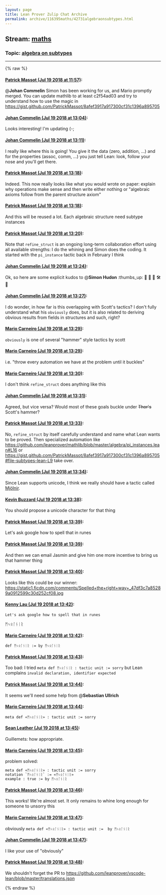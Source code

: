 ```yaml
---
layout: page
title: Lean Prover Zulip Chat Archive 
permalink: archive/116395maths/42731algebraonsubtypes.html
---
```


## Stream: [maths](index.html)
### Topic: [algebra on subtypes](42731algebraonsubtypes.html)

---


{% raw %}
#### [ Patrick Massot (Jul 19 2018 at 11:57)](https://leanprover.zulipchat.com/#narrow/stream/116395-maths/topic/algebra%20on%20subtypes/near/129923410):
@**Johan Commelin** Simon has been working for us, and Mario promptly merged. You can update mathlib to at least c2f54ad03 and try to understand how to use the magic in https://gist.github.com/PatrickMassot/8afef3917a917300cf31c1396a895705

#### [ Johan Commelin (Jul 19 2018 at 13:04)](https://leanprover.zulipchat.com/#narrow/stream/116395-maths/topic/algebra%20on%20subtypes/near/129926331):
Looks interesting! I'm updating (-;

#### [ Johan Commelin (Jul 19 2018 at 13:11)](https://leanprover.zulipchat.com/#narrow/stream/116395-maths/topic/algebra%20on%20subtypes/near/129926592):
I really like where this is going! You give it the data (zero, addition, ...) and for the properties (assoc, comm, ...) you just tell Lean: look, follow your nose and you'll get there.

#### [ Patrick Massot (Jul 19 2018 at 13:18)](https://leanprover.zulipchat.com/#narrow/stream/116395-maths/topic/algebra%20on%20subtypes/near/129926847):
Indeed. This now really looks like what you would wrote on paper: explain why operations make sense and then write either nothing  or "algebraic axioms follow from the parent structure axiom"

#### [ Patrick Massot (Jul 19 2018 at 13:18)](https://leanprover.zulipchat.com/#narrow/stream/116395-maths/topic/algebra%20on%20subtypes/near/129926851):
And this will be reused a lot. Each algebraic structure need subtype instances

#### [ Patrick Massot (Jul 19 2018 at 13:20)](https://leanprover.zulipchat.com/#narrow/stream/116395-maths/topic/algebra%20on%20subtypes/near/129926923):
Note that `refine_struct` is an ongoing long-term collaboration effort using all available strengths: I do the whining and Simon does the coding. It started with the `pi_instance` tactic back in February I think

#### [ Johan Commelin (Jul 19 2018 at 13:24)](https://leanprover.zulipchat.com/#narrow/stream/116395-maths/topic/algebra%20on%20subtypes/near/129927028):
Ok, so here are some explicit kudos to @**Simon Hudon** :thumbs_up: :tada: :octopus: :cake: :hammer_and_wrench: :muscle:

#### [ Johan Commelin (Jul 19 2018 at 13:27)](https://leanprover.zulipchat.com/#narrow/stream/116395-maths/topic/algebra%20on%20subtypes/near/129927113):
I do wonder, in how far is this overlapping with Scott's tactics? I don't fully understand what his `obviously` does, but it is also related to deriving obvious results from fields in structures and such, right?

#### [ Mario Carneiro (Jul 19 2018 at 13:29)](https://leanprover.zulipchat.com/#narrow/stream/116395-maths/topic/algebra%20on%20subtypes/near/129927179):
`obviously` is one of several "hammer" style tactics by scott

#### [ Mario Carneiro (Jul 19 2018 at 13:29)](https://leanprover.zulipchat.com/#narrow/stream/116395-maths/topic/algebra%20on%20subtypes/near/129927180):
i.e. "throw every automation we have at the problem until it buckles"

#### [ Mario Carneiro (Jul 19 2018 at 13:30)](https://leanprover.zulipchat.com/#narrow/stream/116395-maths/topic/algebra%20on%20subtypes/near/129927242):
I don't think `refine_struct` does anything like this

#### [ Johan Commelin (Jul 19 2018 at 13:31)](https://leanprover.zulipchat.com/#narrow/stream/116395-maths/topic/algebra%20on%20subtypes/near/129927259):
Agreed, but vice versa? Would most of these goals buckle under ~~Thor's~~ Scott's hammer?

#### [ Patrick Massot (Jul 19 2018 at 13:33)](https://leanprover.zulipchat.com/#narrow/stream/116395-maths/topic/algebra%20on%20subtypes/near/129927315):
No, `refine_struct` by itself carefully understand and name what Lean wants to be proved. Then specialized automation like https://github.com/leanprover/mathlib/blob/master/algebra/pi_instances.lean#L16 or https://gist.github.com/PatrickMassot/8afef3917a917300cf31c1396a895705#file-subtypes-lean-L9 take over.

#### [ Johan Commelin (Jul 19 2018 at 13:34)](https://leanprover.zulipchat.com/#narrow/stream/116395-maths/topic/algebra%20on%20subtypes/near/129927370):
Since Lean supports unicode, I think we really should have a tactic called [Mjölnir](https://en.wikipedia.org/wiki/Mj%C3%B6lnir).

#### [ Kevin Buzzard (Jul 19 2018 at 13:38)](https://leanprover.zulipchat.com/#narrow/stream/116395-maths/topic/algebra%20on%20subtypes/near/129927543):
You should propose a unicode character for that thing

#### [ Patrick Massot (Jul 19 2018 at 13:39)](https://leanprover.zulipchat.com/#narrow/stream/116395-maths/topic/algebra%20on%20subtypes/near/129927555):
Let's ask google how to spell that in runes

#### [ Patrick Massot (Jul 19 2018 at 13:39)](https://leanprover.zulipchat.com/#narrow/stream/116395-maths/topic/algebra%20on%20subtypes/near/129927563):
And then we can email Jasmin and give him one more incentive to bring us that hammer thing

#### [ Patrick Massot (Jul 19 2018 at 13:40)](https://leanprover.zulipchat.com/#narrow/stream/116395-maths/topic/algebra%20on%20subtypes/near/129927614):
Looks like this could be our winner: https://static1.fjcdn.com/comments/Spelled+the+right+way+_47df3c7a85289a0912599c30d252cf08.jpg

#### [ Kenny Lau (Jul 19 2018 at 13:42)](https://leanprover.zulipchat.com/#narrow/stream/116395-maths/topic/algebra%20on%20subtypes/near/129927691):
```quote
Let's ask google how to spell that in runes
```
ᛗᛃᛟᛚᚾᛁᚱ

#### [ Mario Carneiro (Jul 19 2018 at 13:42)](https://leanprover.zulipchat.com/#narrow/stream/116395-maths/topic/algebra%20on%20subtypes/near/129927701):
```lean
def ᛗᛃᛟᛚᚾᛁᚱ := by ᛗᛃᛟᛚᚾᛁᚱ
```

#### [ Patrick Massot (Jul 19 2018 at 13:43)](https://leanprover.zulipchat.com/#narrow/stream/116395-maths/topic/algebra%20on%20subtypes/near/129927730):
Too bad: I tried `meta def ᛗᛃᛟᛚᚾᛁᚱ : tactic unit := sorry` but Lean complains `invalid declaration, identifier expected`

#### [ Patrick Massot (Jul 19 2018 at 13:44)](https://leanprover.zulipchat.com/#narrow/stream/116395-maths/topic/algebra%20on%20subtypes/near/129927771):
It seems we'll need some help from @**Sebastian Ullrich**

#### [ Mario Carneiro (Jul 19 2018 at 13:44)](https://leanprover.zulipchat.com/#narrow/stream/116395-maths/topic/algebra%20on%20subtypes/near/129927772):
```
meta def «ᛗᛃᛟᛚᚾᛁᚱ» : tactic unit := sorry 
```

#### [ Sean Leather (Jul 19 2018 at 13:45)](https://leanprover.zulipchat.com/#narrow/stream/116395-maths/topic/algebra%20on%20subtypes/near/129927808):
Guillemets: how appropriate.

#### [ Mario Carneiro (Jul 19 2018 at 13:45)](https://leanprover.zulipchat.com/#narrow/stream/116395-maths/topic/algebra%20on%20subtypes/near/129927817):
problem solved:
```lean
meta def «ᛗᛃᛟᛚᚾᛁᚱ» : tactic unit := sorry 
notation `ᛗᛃᛟᛚᚾᛁᚱ` := «ᛗᛃᛟᛚᚾᛁᚱ»
example : true := by ᛗᛃᛟᛚᚾᛁᚱ
```

#### [ Patrick Massot (Jul 19 2018 at 13:46)](https://leanprover.zulipchat.com/#narrow/stream/116395-maths/topic/algebra%20on%20subtypes/near/129927870):
This works! We're almost set. It only remains to whine long enough for someone to unsorry this

#### [ Mario Carneiro (Jul 19 2018 at 13:47)](https://leanprover.zulipchat.com/#narrow/stream/116395-maths/topic/algebra%20on%20subtypes/near/129927879):
obviously `meta def «ᛗᛃᛟᛚᚾᛁᚱ» : tactic unit :=  by ᛗᛃᛟᛚᚾᛁᚱ`

#### [ Johan Commelin (Jul 19 2018 at 13:47)](https://leanprover.zulipchat.com/#narrow/stream/116395-maths/topic/algebra%20on%20subtypes/near/129927891):
I like your use of "obviously"

#### [ Patrick Massot (Jul 19 2018 at 13:48)](https://leanprover.zulipchat.com/#narrow/stream/116395-maths/topic/algebra%20on%20subtypes/near/129927939):
We shouldn't forget the PR to https://github.com/leanprover/vscode-lean/blob/master/translations.json


{% endraw %}
